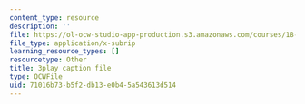 ```yaml
---
content_type: resource
description: ''
file: https://ol-ocw-studio-app-production.s3.amazonaws.com/courses/18-01sc-single-variable-calculus-fall-2010/71016b73b5f2db13e0b45a543613d514_iHErQuZ8M-I.srt
file_type: application/x-subrip
learning_resource_types: []
resourcetype: Other
title: 3play caption file
type: OCWFile
uid: 71016b73-b5f2-db13-e0b4-5a543613d514
---
```

